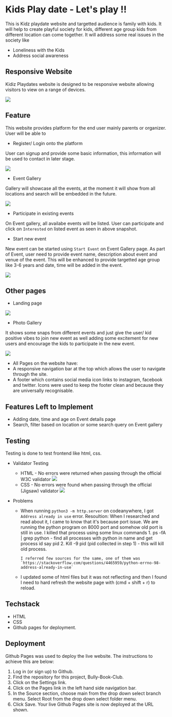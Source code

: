 # Kids Play date - Let's play !!

This is Kidz playdate website and targetted audience is family with kids. It will help to create playful society for kids, different age group kids from different location can come together. It will address some real issues in the society like

- Loneliness with the Kids
- Address social awareness

## Responsive Website
Kidiz Playdates website is designed to be responsive website allowing visitors to view on a range of devices. 

![](https://github.com/DarshanaBalai/Kidiz-Playdates-Project/assets/130803590/dd336f77-2102-4980-967d-cad040e289c7)
## Feature

This website provides platform for the end user mainly parents or organizer. User will be able to

- Register/ Login onto the platform

User can signup and provide some basic information, this information will be used to contact in later stage.

![](https://user-images.githubusercontent.com/130803590/236688754-97c26e83-3637-4702-8ffe-652c775b2ce7.png)

- Event Gallery

Gallery will showcase all the events, at the moment it will show from all locations and search will be embedded in the future.

![](https://github.com/DarshanaBalai/Kidiz-Playdates-Project/assets/130803590/8184fd3c-3034-4eac-85e0-c2cbd6d5960e)

- Participate in existing events

On Event gallery, all availabe events will be listed. User can participate and click on `Interested` on listed event as seen in above snapshot.

- Start new event

New event can be started using `Start Event` on Event Gallery page. As part of Event, user need to provide event name, description about event and venue of the event. This will be enhanced to provide targetted age group like 3-6 years and date, time will be added in the event.

![](https://github.com/DarshanaBalai/Kidiz-Playdates-Project/assets/130803590/814c18fa-7c5a-45cd-94de-7e036a8c52a4)

## Other pages

- Landing page

![](https://github.com/DarshanaBalai/Kidiz-Playdates-Project/assets/130803590/f4fbac5d-e282-4f80-bb5c-57905999e1fa)

- Photo Gallery

It shows some snaps from different events and just give the user/ kid positive vibes to join new event as well adding some excitement for new users and encourage the kids to participate in the new event.

![](https://github.com/DarshanaBalai/Kidiz-Playdates-Project/assets/130803590/63668a76-d2b1-45d1-ba9a-0505c7f78e35)

- All Pages on the website have:
- A responsive navigation bar at the top which allows the user to navigate through the site.
- A footer which contains social media icon links to instagram, facebook and twitter. Icons were used to keep the footer clean and because they are universally recognisable.

## Features Left to Implement

- Adding date, time and age on Event details page
- Search, filter based on location or some search query on Event gallery

## Testing

Testing is done to test frontend like html, css.

- Validator Testing

  - HTML - No errors were returned when passing through the official W3C validator
    ![](https://github.com/DarshanaBalai/Kidiz-Playdates-Project/assets/130803590/7177fb3f-a121-4f85-84fa-677dbf84992d)
  - CSS - No errors were found when passing through the official (Jigsaw) validator
    ![](https://github.com/DarshanaBalai/Kidiz-Playdates-Project/assets/130803590/4604b261-8803-452c-b1e1-3525eac621b0)

- Problems

  - When running `python3 -m http.server` on codeanywhere, I got `Address already in use` error.
    Resoultion: When I researched and read about it, I came to know that it's because port issue. We are running the python
    program on 8000 port and somehow old port is still in use. I killed that process using some linux commands 1. ps -fA | grep python - find all processes with python in name and get process id say pid 2. Kill -9 pid (pid collected in step 1) - this will kill old process.

        I referred few sources for the same, one of them was `https://stackoverflow.com/questions/4465959/python-errno-98-address-already-in-use`

  - I updated some of html files but it was not reflecting and then I found I need to hard refresh the website page with (cmd + shift + r) to reload.

## Techstack

- HTML
- CSS
- Github pages for deployment.

## Deployment

Github Pages was used to deploy the live website. The instructions to achieve this are below:

1. Log in (or sign up) to Github.
2. Find the repository for this project, Bully-Book-Club.
3. Click on the Settings link.
4. Click on the Pages link in the left hand side navigation bar.
5. In the Source section, choose main from the drop down select branch menu. Select Root from the drop down select folder menu.
6. Click Save. Your live Github Pages site is now deployed at the URL shown.
